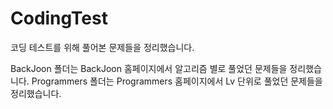 # CodingTest

코딩 테스트를 위해 풀어본 문제들을 정리했습니다.

BackJoon 폴더는 BackJoon 홈페이지에서 알고리즘 별로 풀었던 문제들을 정리했습니다.
Programmers 폴더는 Programmers 홈페이지에서 Lv 단위로 풀었던 문제들을 정리했습니다.
